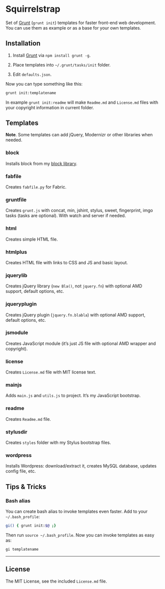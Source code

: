 # Squirrelstrap

Set of [Grunt](https://github.com/gruntjs/grunt) (`grunt init`) templates for faster front-end web development. You can use them as example or as a base for your own templates.


## Installation

1. Install [Grunt](https://github.com/gruntjs/grunt) via `npm install grunt -g`.

1. Place templates into `~/.grunt/tasks/init` folder.

1. Edit `defaults.json`.

Now you can type something like this:

```bash
grunt init:templatename
```

In example `grunt init:readme` will make `Readme.md` and `License.md` files with your copyright information in current folder.


## Templates

**Note**. Some templates can add jQuery, Modernizr or other libraries when needed.

### block

Installs block from my [block library](https://github.com/sapegin/squirrelstrap/tree/master/grunt/tasks/init/_blocks).

### fabfile

Creates `fabfile.py` for Fabric.

### gruntfile

Creates `grunt.js` with concat, min, jshint, stylus, sweet, fingerprint, imgo tasks (tasks are optional). With watch and server if needed.

### html

Creates simple HTML file.

### htmlplus

Creates HTML file with links to CSS and JS and basic layout.

### jquerylib

Creates jQuery library (`new Bla()`, not `jquery.fn`) with optional AMD support, default options, etc.

### jqueryplugin

Creates jQuery plugin (`jquery.fn.blabla`) with optional AMD support, default options, etc.

### jsmodule

Creates JavaScript module (it’s just JS file with optional AMD wrapper and copyright).

### license

Creates `License.md` file with MIT license text.

### mainjs

Adds `main.js` and `utils.js` to project. It’s my JavaScript bootstrap.

### readme

Creates `Readme.md` file.

### stylusdir

Creates `styles` folder with my Stylus bootstrap files.

### wordpress

Installs Wordpress: download/extract it, creates MySQL database, updates config file, etc.


## Tips & Tricks

### Bash alias

You can create bash alias to invoke templates even faster. Add to your `~/.bash_profile`:

```bash
gi() { grunt init:$@ ;}
```

Then run `source ~/.bash_profile`. Now you can invoke templates as easy as:

```bash
gi templatename
```


---

## License

The MIT License, see the included `License.md` file.